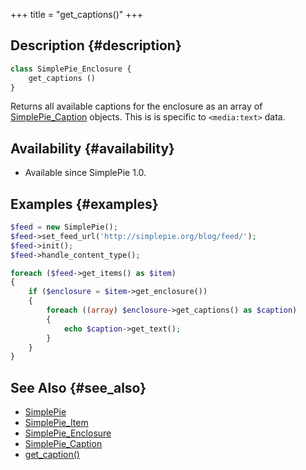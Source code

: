 +++
title = "get_captions()"
+++

## Description {#description}

```php
class SimplePie_Enclosure {
    get_captions ()
}
```

Returns all available captions for the enclosure as an array of [SimplePie_Caption](@/wiki/reference/simplepie_caption/_index.md) objects. This is is specific to `<media:text>` data.

## Availability {#availability}

- Available since SimplePie 1.0.

## Examples {#examples}

```php
$feed = new SimplePie();
$feed->set_feed_url('http://simplepie.org/blog/feed/');
$feed->init();
$feed->handle_content_type();

foreach ($feed->get_items() as $item)
{
    if ($enclosure = $item->get_enclosure())
    {
        foreach ((array) $enclosure->get_captions() as $caption)
        {
            echo $caption->get_text();
        }
    }
}
```

## See Also {#see_also}

- [SimplePie](@/wiki/reference/simplepie/_index.md)
- [SimplePie_Item](@/wiki/reference/simplepie_item/_index.md)
- [SimplePie_Enclosure](@/wiki/reference/simplepie_enclosure/_index.md)
- [SimplePie_Caption](@/wiki/reference/simplepie_caption/_index.md)
- [get_caption()](@/wiki/reference/simplepie_enclosure/get_caption.md)
